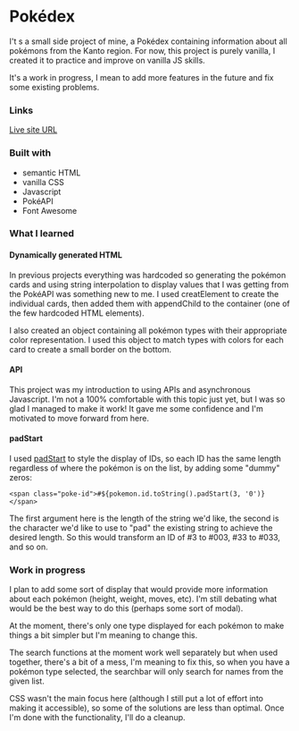 # Pokédex

I't s a small side project of mine, a Pokédex containing information about all pokémons from the Kanto region. For now, this project is purely vanilla, I created it to practice and improve on vanilla JS skills.

It's a work in progress, I mean to add more features in the future and fix some existing problems.

### Links

[Live site URL](https://pokedex-vanilla.netlify.app/)

### Built with

- semantic HTML
- vanilla CSS
- Javascript
- PokéAPI
- Font Awesome

### What I learned

#### Dynamically generated HTML

In previous projects everything was hardcoded so generating the pokémon cards and using string interpolation to display values that I was getting from the PokéAPI was something new to me. I used creatElement to create the individual cards, then added them with appendChild to the container (one of the few hardcoded HTML elements). 

I also created an object containing all pokémon types with their appropriate color representation. I used this object to match types with colors for each card to create a small border on the bottom.

#### API

This project was my introduction to using APIs and asynchronous Javascript. I'm not a 100% comfortable with this topic just yet, but I was so glad I managed to make it work! It gave me some confidence and I'm motivated to move forward from here.

#### padStart

I used [padStart](https://developer.mozilla.org/en-US/docs/Web/JavaScript/Reference/Global_Objects/String/padStart) to style the display of IDs, so each ID has the same length regardless of where the pokémon is on the list, by adding some "dummy" zeros:

````
<span class="poke-id">#${pokemon.id.toString().padStart(3, '0')}</span>
````

The first argument here is the length of the string we'd like, the second is the character we'd like to use to "pad" the existing string to achieve the desired length. So this would transform an ID of #3 to #003, #33 to #033, and so on.

### Work in progress

I plan to add some sort of display that would provide more information about each pokémon (height, weight, moves, etc). I'm still debating what would be the best way to do this (perhaps some sort of modal).

At the moment, there's only one type displayed for each pokémon to make things a bit simpler but I'm meaning to change this.

The search functions at the moment work well separately but when used together, there's a bit of a mess, I'm meaning to fix this, so when you have a pokémon type selected, the searchbar will only search for names from the given list.

CSS wasn't the main focus here (although I still put a lot of effort into making it accessible), so some of the solutions are less than optimal. Once I'm done with the functionality, I'll do a cleanup.